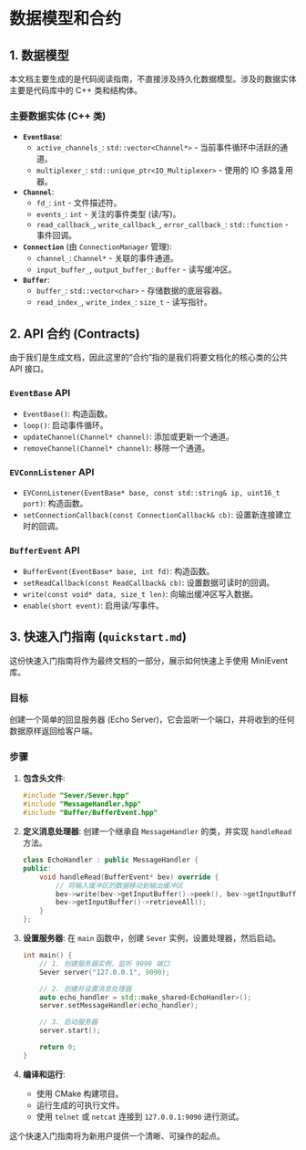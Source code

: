 # 数据模型和合约

## 1. 数据模型

本文档主要生成的是代码阅读指南，不直接涉及持久化数据模型。涉及的数据实体主要是代码库中的 C++ 类和结构体。

### 主要数据实体 (C++ 类)

-   **`EventBase`**:
    -   `active_channels_`: `std::vector<Channel*>` - 当前事件循环中活跃的通道。
    -   `multiplexer_`: `std::unique_ptr<IO_Multiplexer>` - 使用的 IO 多路复用器。
-   **`Channel`**:
    -   `fd_`: `int` - 文件描述符。
    -   `events_`: `int` - 关注的事件类型 (读/写)。
    -   `read_callback_`, `write_callback_`, `error_callback_`: `std::function` - 事件回调。
-   **`Connection`** (由 `ConnectionManager` 管理):
    -   `channel_`: `Channel*` - 关联的事件通道。
    -   `input_buffer_`, `output_buffer_`: `Buffer` - 读写缓冲区。
-   **`Buffer`**:
    -   `buffer_`: `std::vector<char>` - 存储数据的底层容器。
    -   `read_index_`, `write_index_`: `size_t` - 读写指针。

## 2. API 合约 (Contracts)

由于我们是生成文档，因此这里的“合约”指的是我们将要文档化的核心类的公共 API 接口。

### `EventBase` API

-   `EventBase()`: 构造函数。
-   `loop()`: 启动事件循环。
-   `updateChannel(Channel* channel)`: 添加或更新一个通道。
-   `removeChannel(Channel* channel)`: 移除一个通道。

### `EVConnListener` API

-   `EVConnListener(EventBase* base, const std::string& ip, uint16_t port)`: 构造函数。
-   `setConnectionCallback(const ConnectionCallback& cb)`: 设置新连接建立时的回调。

### `BufferEvent` API

-   `BufferEvent(EventBase* base, int fd)`: 构造函数。
-   `setReadCallback(const ReadCallback& cb)`: 设置数据可读时的回调。
-   `write(const void* data, size_t len)`: 向输出缓冲区写入数据。
-   `enable(short event)`: 启用读/写事件。

## 3. 快速入门指南 (`quickstart.md`)

这份快速入门指南将作为最终文档的一部分，展示如何快速上手使用 MiniEvent 库。

### 目标

创建一个简单的回显服务器 (Echo Server)，它会监听一个端口，并将收到的任何数据原样返回给客户端。

### 步骤

1.  **包含头文件**:
    ```cpp
    #include "Sever/Sever.hpp"
    #include "MessageHandler.hpp"
    #include "Buffer/BufferEvent.hpp"
    ```

2.  **定义消息处理器**:
    创建一个继承自 `MessageHandler` 的类，并实现 `handleRead` 方法。
    ```cpp
    class EchoHandler : public MessageHandler {
    public:
        void handleRead(BufferEvent* bev) override {
            // 将输入缓冲区的数据移动到输出缓冲区
            bev->write(bev->getInputBuffer()->peek(), bev->getInputBuffer()->readableBytes());
            bev->getInputBuffer()->retrieveAll();
        }
    };
    ```

3.  **设置服务器**:
    在 `main` 函数中，创建 `Sever` 实例，设置处理器，然后启动。
    ```cpp
    int main() {
        // 1. 创建服务器实例，监听 9090 端口
        Sever server("127.0.0.1", 9090);

        // 2. 创建并设置消息处理器
        auto echo_handler = std::make_shared<EchoHandler>();
        server.setMessageHandler(echo_handler);

        // 3. 启动服务器
        server.start();

        return 0;
    }
    ```

4.  **编译和运行**:
    -   使用 CMake 构建项目。
    -   运行生成的可执行文件。
    -   使用 `telnet` 或 `netcat` 连接到 `127.0.0.1:9090` 进行测试。

这个快速入门指南将为新用户提供一个清晰、可操作的起点。
